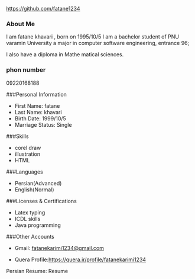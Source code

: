 https://github.com/fatane1234
### About Me
I am fatane khavari  , born on 1995/10/5
I am a bachelor student of PNU varamin University a major in computer software engineering, entrance 96;

I also have a diploma in Mathe matical sciences.

### phon number
09220168188

###Personal Information
- First Name: fatane
- Last Name: khavari
- Birth Date: 1999/10/5
- Marriage Status: Single


###Skills
- corel draw
- illustration
- HTML


###Languages
- Persian(Advanced)
- English(Normal)

###Licenses & Certifications
+ Latex typing
+ ICDL skills
+ Java programming


###Other Accounts

- Gmail: fatanekarimi1234@gmail.com

- Quera Profile:https://quera.ir/profile/fatanekarimi1234

Persian Resume: Resume
